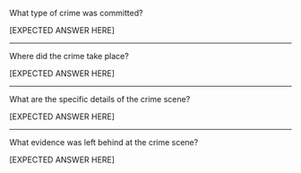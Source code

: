 What type of crime was committed?

[EXPECTED ANSWER HERE]

---

Where did the crime take place?

[EXPECTED ANSWER HERE]

---

What are the specific details of the crime scene?

[EXPECTED ANSWER HERE]

---

What evidence was left behind at the crime scene?

[EXPECTED ANSWER HERE]
